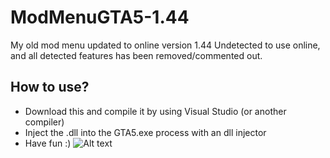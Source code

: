 # ModMenuGTA5-1.44
My old mod menu updated to online version 1.44
Undetected to use online, and all detected features has been removed/commented out.
## How to use?
- Download this and compile it by using Visual Studio (or another compiler)
- Inject the .dll into the GTA5.exe process with an dll injector
- Have fun :)
![Alt text](https://steamuserimages-a.akamaihd.net/ugc/949586755955472771/B542A3BF8DC48EBC27A6E9AD5830C6702B258BC0/ "ev0lution menu OLD 1.44")
